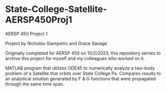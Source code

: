 # State-College-Satellite-AERSP450Proj1

AERSP 450 Project 1

Project by Nicholas Giampetro and Grace Savage

Originally completed for AERSP 450 on 10/2/2023, this repository serves to archive this project for myself and my colleagues who worked on it.

MATLAB program that utilizes ODE45 to numerically analyze a two-body problem of a Satellite that orbits over State College Pa. Compares results to an analytical solution generated by F & G functions that were propagated through the same time span.
